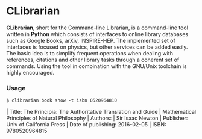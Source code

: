 CLibrarian
==========

**CLibrarian**, short for the Command-line Librarian, is a command-line tool written in **Python** which consists of interfaces to online library databases such as Google Books, arXiv, INSPIRE-HEP. The implemented set of interfaces is focused on physics, but other services can be added easily. The basic idea is to simplify frequent operations when dealing with references, citations and other library tasks through a coherent set of commands. Using the tool in combination with the GNU/Unix toolchain is highly encouraged.

### Usage

    $ clibrarian book show -t isbn 0520964810

| Title: The Principia: The Authoritative Translation and Guide
|	 Mathematical Principles of Natural Philosophy
| Authors:
|        Sir Isaac Newton
| Publisher: Univ of California Press
| Date of publishing: 2016-02-05
| ISBN: 9780520964815
